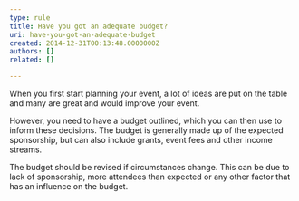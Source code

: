 ```yaml
---
type: rule
title: Have you got an adequate budget?
uri: have-you-got-an-adequate-budget
created: 2014-12-31T00:13:48.0000000Z
authors: []
related: []

---
```




<span class='intro'> <p class="ssw15-rteElement-P">When you first start planning your event, a lot of ideas are put on the table and many are great and would improve your event.&#160;​</p> </span>

<p>However, you need to have a budget outlined, which you can then use to inform these decisions. The budget is generally made up of the expected sponsorship, but can also include grants, event fees and other income streams. ​</p><p>The budget should be revised if circumstances change. This can be due to lack of sponsorship, more attendees than expected or any other factor that has an influence on the budget.&#160;</p>



